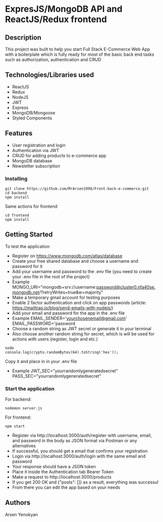 # ExpresJS/MongoDB API and ReactJS/Redux frontend

## Description

This project was built to help you start Full Stack E-Commerce Web App with a boilerplate which is fully ready for most of the basic back end tasks such as authorization, authentication and CRUD

## Technologies/Libraries used

* ReactJS
* Redux
* NodeJS
* JWT
* Express
* MongoDB/Mongoose
* Styled Components


## Features

* User registration and login
* Authentication via JWT
* CRUD for adding products to e-commerce app
* MongoDB database
* Newsletter subscription

### Installing

```
git clone https://github.com/MrArsen1998/Front-back-e-commerce.git
cd backend
npm install
```
Same actions for frontend

```
cd frontend
npm install
```

## Getting Started

To test the application

* Register on https://www.mongodb.com/atlas/database
* Create your free shared database and choose a username and password for it
* Add your username and password to the .env file (you need to create your .env file in the root of the project)
* Example 
MONGO_URI="mongodb+srv://username:password@cluster0.nfa40se.mongodb.net/?retryWrites=true&w=majority"
* Make a temporary gmail account for testing purposes
* Enable 2 factor authentication and click on app passwords (article: https://mailtrap.io/blog/send-emails-with-nodejs/)
* Add your email and password for the app in the .env file
* Example
EMAIL_SENDER='yourchosenemail@gmail.com'
EMAIL_PASSWORD='password
* Choose a random string as JWT secret or generate it in your terminal
* Also choose another random string for secret, which is will be used for actions with users (register, login and etc.)
```
node
console.log(crypto.randomBytes(64).toString('hex'));
```
Copy it and place in in your .env file
* Example
JWT_SEC="yourrandomlygeneratedsecret"
PASS_SEC="yourrandomlygeneratedsecret"

### Start the application

For backend: 
```
nodemon server.js 
```
For frontend: 
```
npm start
```
* Register via http://localhost:3000/auth/register with username, email, and password in the body as JSON format via Postman or any alternatives
* If successful, you should get a email that confirms your registration
* Login via http://localhost:3000/auth/login with the same email and password
* Your response should have a JSON token
* Place it inside the Authentication tab Bearer Token
* Make a request to http://localhost:3000/products
* If you get 200 OK and {"posts": []} as a result, everything was successul
* From there you can edit the app based on your needs

## Authors

Arsen Yenokyan
